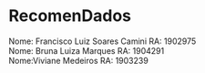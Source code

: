 # RecomenDados
Nome: Francisco Luiz Soares Camini RA: 1902975  
Nome: Bruna Luiza Marques RA: 1904291  
Nome:Viviane Medeiros RA: 1903239
